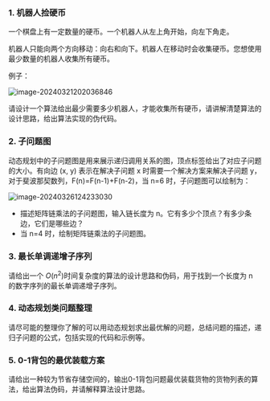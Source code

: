 ### 1. 机器人捡硬币

一个棋盘上有一定数量的硬币。一个机器人从左上角开始，向左下角走。

机器人只能向两个方向移动：向右和向下。机器人在移动时会收集硬币。您想使用最少数量的机器人收集所有硬币。

例子：

![image-20240321202036846](https://p.ipic.vip/tyfqor.png)

请设计一个算法给出最少需要多少机器人，才能收集所有硬币，请讲解清楚算法的设计思路，给出算法实现的伪代码。



### 2. 子问题图

 动态规划中的子问题图是用来展示递归调用关系的图，顶点标签给出了对应子问题的大小。有向边 (x, y) 表示在解决子问题 x 时需要一个解决方案来解决子问题 y，对于斐波那契数列，F(n)=F(n-1)+F(n-2)，当 n=6 时，子问题图可以绘制为：

![image-20240326124233030](https://p.ipic.vip/2qtias.png)

- 描述矩阵链乘法的子问题图，输入链长度为 n。它有多少个顶点？有多少条边，它们是哪些边？
- 当 n=4 时，绘制矩阵链乘法的子问题图。



### 3. 最长单调递增子序列

请给出一个 $O(n^2)$​​ 时间复杂度的算法的设计思路和伪码，用于找到一个长度为 n 的数字序列的最长单调递增子序列。



### 4. 动态规划类问题整理

请尽可能的整理你了解的可以用动态规划求出最优解的问题，总结问题的描述，递归子问题的公式，包括实现的代码和示例等。

### 5. 0-1背包的最优装载方案

请给出一种较为节省存储空间的，输出0-1背包问题最优装载货物的货物列表的算法，给出算法伪码，并请解释算法设计思路。





